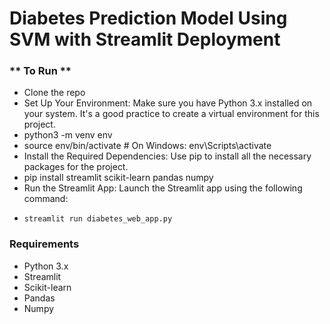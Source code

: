 # **Diabetes Prediction Model Using SVM with Streamlit Deployment**

### ** To Run **

- Clone the repo
- Set Up Your Environment: Make sure you have Python 3.x installed on your system. It's a good practice to create a virtual environment for this project.
-   python3 -m venv env
-   source env/bin/activate  # On Windows: env\Scripts\activate
- Install the Required Dependencies: Use pip to install all the necessary packages for the project.
-   pip install streamlit scikit-learn pandas numpy
-   Run the Streamlit App: Launch the Streamlit app using the following command:
-     streamlit run diabetes_web_app.py

### **Requirements**
- Python 3.x
- Streamlit
- Scikit-learn
- Pandas
- Numpy
